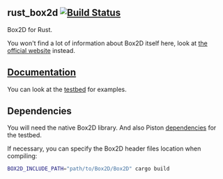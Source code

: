 ## rust_box2d [![Build Status](https://travis-ci.org/Bastacyclop/rust_box2d.svg?branch=master)](https://travis-ci.org/Bastacyclop/rust_box2d)

Box2D for Rust.

You won't find a lot of information about Box2D itself here, look at [the official website](http://box2d.org/)
instead.

## [Documentation](https://bastacyclop.github.io/rust_box2d/box2d/index.html)

You can look at the [testbed](testbed) for examples.

## Dependencies

You will need the native Box2D library. And also Piston [dependencies](https://github.com/PistonDevelopers/Piston-Tutorials/tree/master/getting-started) for the testbed.

If necessary, you can specify the Box2D header files location when compiling:

~~~~sh
BOX2D_INCLUDE_PATH="path/to/Box2D/Box2D" cargo build
~~~~

